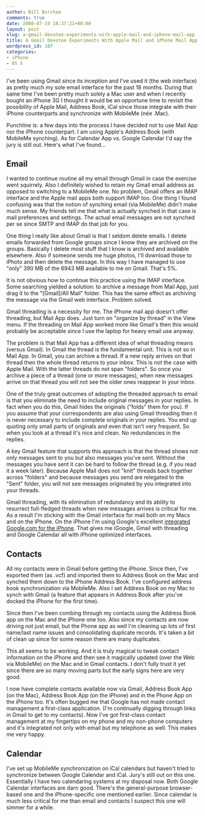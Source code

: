 ```yaml
---
author: Bill Burcham
comments: true
date: 2008-07-19 18:37:21+00:00
layout: post
slug: a-gmail-devotee-experiments-with-apple-mail-and-iphone-mail-app
title: A Gmail Devotee Experiments With Apple Mail and iPhone Mail App
wordpress_id: 107
categories:
- iPhone
- OS X
---
```


I've been using Gmail since its inception and I've used it (the web interface) as pretty much my sole email interface for the past 18 months. During that same time I've been pretty much solely a Mac user and when I recently bought an iPhone 3G I thought it would be an opportune time to revisit the possibility of Apple Mail, Address Book, iCal since those integrate with their iPhone counterparts and synchronize with MobileMe (née .Mac).

Punchline is: a few days into the process I have decided not to use Mail App nor the iPhone counterpart. I am using Apple's Address Book (with MobileMe synching). As for Calendar App vs. Google Calendar I'd say the jury is still out. Here's what I've found…
<!-- more -->


## Email


I wanted to continue routine all my email through Gmail in case the exercise went squirrely. Also I definitely wished to retain my Gmail email address as opposed to switching to a MobileMe one. No problem, Gmail offers an IMAP interface and the Apple mail apps both support IMAP too. One thing I found confusing was that the notion of synching email (via MobileMe) didn't make much sense. My friends tell me that what is actually synched in that case is mail preferences and settings. The actual email messages are not synched per se since SMTP and IMAP do that job for you.

One thing I really like about Gmail is that I seldom delete emails. I delete emails forwarded from Google groups since I know they are archived on the groups. Basically I delete most stuff that I know is archived and available elsewhere. Also if someone sends me huge photos, I'll download those to iPhoto and then delete the message. In this way I have managed to use "only" 390 MB of the 6943 MB available to me on Gmail. That's 5%.

It is not obvious how to continue this practice using the IMAP interface. Some searching yielded a solution: to archive a message from Mail App, just drag it to the "[Gmail]/All Mail" folder. This has the same effect as archiving the message via the Gmail web interface. Problem solved.

Gmail threading is a necessity for me. The iPhone mail app doesn't offer threading, but Mail App does. Just turn on "organize by thread" in the View menu. If the threading on Mail App worked more like Gmail's then this would probably be acceptable since I use the laptop for heavy email use anyway.

The problem is that Mail App has a different idea of what threading means (versus Gmail). In Gmail the thread is the fundamental unit. This is not so in Mail App. In Gmail, you can archive a thread. If a new reply arrives on that thread then the whole thread returns to your inbox. This is not the case with Apple Mail. With the latter threads do not span "folders". So once you archive a piece of a thread (one or more messages), when new messages arrive on that thread you will not see the older ones reappear in your inbox.

One of the truly great outcomes of adopting the threaded approach to email is that you eliminate the need to include original messages in your replies. In fact when you do this, Gmail hides the originals ("folds" them for you). If you assume that your correspondents are also using Gmail threading then it is never necessary to include complete originals in your replies. You end up quoting only small parts of originals and even that isn't very frequent. So when you look at a thread it's nice and clean. No redundancies in the replies.

A key Gmail feature that supports this approach is that the thread shows not only messages sent to you but also messages you've sent. Without the messages you have sent it can be hard to follow the thread (e.g. if you read it a week later). Because Apple Mail does not "knit" threads back together across "folders" and because messages you send are relegated to the "Sent" folder, you will not see messages originated by you integrated into your threads.

Gmail threading, with its elimination of redundancy and its ability to resurrect full-fledged threads when new messages arrives is critical for me. As a result I'm sticking with the Gmail interface for mail both on my Macs and on the iPhone. On the iPhone I'm using Google's excellent [integrated Google.com for the iPhone](http://googlemobile.blogspot.com/2008/01/google-on-iphone-macworld-makeover.html). That gives me iGoogle, Gmail with threading and Google Calendar all with iPhone optimized interfaces.


## Contacts


All my contacts were in Gmail before getting the iPhone. Since then, I've exported them (as .vcf) and imported them to Address Book on the Mac and synched them down to the iPhone Address Book. I've configured address book synchronization via MobileMe. Also I set Address Book on my Mac to synch with Gmail (a feature that appears in Address Book after you've docked the iPhone for the first time).

Since then I've been combing through my contacts using the Address Book app on the Mac and the iPhone one too. Also since my contacts are now driving not just email, but the Phone app as well I'm cleaning up lots of first name/last name issues and consolidating duplicate records. It's taken a bit of clean up since for some reason there are many duplicates.

This all seems to be working. And it is truly magical to tweak contact information on the iPhone and then see it magically updated (over the Web via MobileMe) on the Mac and in Gmail contacts. I don't fully trust it yet since there are so many moving parts but the early signs here are very good.

I now have complete contacts available now via Gmail, Address Book App (on the Mac), Address Book App (on the iPhone) and in the Phone App on the iPhone too. It's often bugged me that Google has not made contact management a first-class application. (I'm continually digging through links in Gmail to get to my contacts). Now I've got first-class contact management at my fingertips on my phone and my non-phone computers and it's integrated not only with email but my telephone as well. This makes me very happy.


## Calendar


I've set up MobileMe synchronization on iCal calendars but haven't tried to synchronize between Google Calendar and iCal. Jury's still out on this one. Essentially I have two calendaring systems at my disposal now. Both Google Calendar interfaces are darn good. There's the general-purpose browser-based one and the iPhone-specific one mentioned earlier. Since calendar is much less critical for me than email and contacts I suspect this one will simmer for a while.
